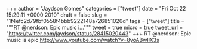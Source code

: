 
+++
author = "Jaydson Gomes"
categories = ["tweet"]
date = "Fri Oct 22 15:29:11 +0000 2010"
draft = false
slug = "1f4efc2d79fbf0558f4bbb9222148a726851020d"
tags = ["tweet"]
title = """RT @nerdson: Epic music i..."""
tweet = true
micro = true
tweet_url = "https://twitter.com/jaydson/status/28415020443"
+++
RT @nerdson: Epic music is epic http://www.youtube.com/watch?v=8yoABwIlX3s
